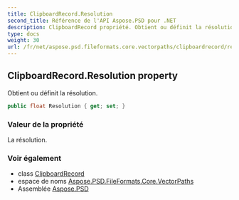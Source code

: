 ```yaml
---
title: ClipboardRecord.Resolution
second_title: Référence de l'API Aspose.PSD pour .NET
description: ClipboardRecord propriété. Obtient ou définit la résolution.
type: docs
weight: 30
url: /fr/net/aspose.psd.fileformats.core.vectorpaths/clipboardrecord/resolution/
---
```

## ClipboardRecord.Resolution property

Obtient ou définit la résolution.

```csharp
public float Resolution { get; set; }
```

### Valeur de la propriété

La résolution.

### Voir également

* class [ClipboardRecord](../)
* espace de noms [Aspose.PSD.FileFormats.Core.VectorPaths](../../clipboardrecord/)
* Assemblée [Aspose.PSD](../../../)



